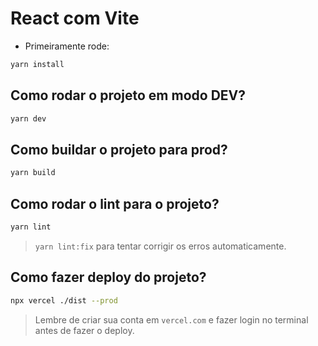 # React com Vite

- Primeiramente rode: 

```sh
yarn install
```

## Como rodar o projeto em modo DEV?

```sh
yarn dev
```

## Como buildar o projeto para prod?

```sh
yarn build
```

## Como rodar o lint para o projeto?

```sh
yarn lint
```

> `yarn lint:fix` para tentar corrigir os erros automaticamente.

## Como fazer deploy do projeto?

```sh
npx vercel ./dist --prod
```

> Lembre de criar sua conta em `vercel.com` e fazer login no terminal antes de fazer o deploy.